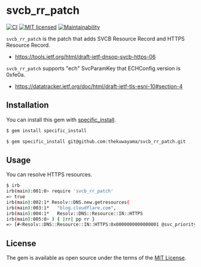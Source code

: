 # svcb_rr_patch

[![CI](https://github.com/thekuwayama/svcb_rr_patch/workflows/CI/badge.svg)](https://github.com/thekuwayama/svcb_rr_patch/actions?workflow=CI)
[![MIT licensed](https://img.shields.io/badge/license-MIT-brightgreen.svg)](https://raw.githubusercontent.com/thekuwayama/svcb_rr_patch/master/LICENSE.txt)
[![Maintainability](https://api.codeclimate.com/v1/badges/a1e5224a552014f2d4d5/maintainability)](https://codeclimate.com/github/thekuwayama/svcb_rr_patch/maintainability)

`svcb_rr_patch` is the patch that adds SVCB Resource Record and HTTPS Resource Record.

- https://tools.ietf.org/html/draft-ietf-dnsop-svcb-https-06

`svcb_rr_patch` supports "ech" SvcParamKey that ECHConfig.version is 0xfe0a.

- https://datatracker.ietf.org/doc/html/draft-ietf-tls-esni-10#section-4


## Installation

You can install this gem with [specific_install](https://rubygems.org/gems/specific_install).

```bash
$ gem install specific_install

$ gem specific_install git@github.com:thekuwayama/svcb_rr_patch.git
```


## Usage

You can resolve HTTPS resources.

```bash
$ irb
irb(main):001:0> require 'svcb_rr_patch'
=> true
irb(main):002:1* Resolv::DNS.new.getresources(
irb(main):003:1*   "blog.cloudflare.com",
irb(main):004:1*   Resolv::DNS::Resource::IN::HTTPS
irb(main):005:0> ) { |rr| pp rr }
=> [#<Resolv::DNS::Resource::IN::HTTPS:0x0000000000000001 @svc_priority=1, @svc_domain_name="", @svc_field_value={"alpn"=>#<SvcbRrPatch::SvcParams::Alpn:0x0000000000000002 @protocols=["h3-29", "h3-28", "h3-27", "h2"]>, "ipv4hint"=>#<SvcbRrPatch::SvcParams::Ipv4hint:0x0000000000000003 @addresses=[#<Resolv::IPv4 104.18.26.46>, #<Resolv::IPv4 104.18.27.46>]>, "ipv6hint"=>#<SvcbRrPatch::SvcParams::Ipv6hint:0x0000000000000004 @addresses=[#<Resolv::IPv6 2606:4700::6812:1a2e>, #<Resolv::IPv6 2606:4700::6812:1b2e>]>}, @ttl=300>]
```


## License

The gem is available as open source under the terms of the [MIT License](http://opensource.org/licenses/MIT).
